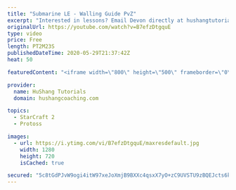 ```yaml
---
title: "Submarine LE - Walling Guide PvZ"
excerpt: "Interested in lessons? Email Devon directly at hushangtutorials@outlook.com ------------------------------------------------------------------------------------------------------- Want to support HuShang Tutorials directly? Patreon is a website where you can contribute a monthly donation that will help"
originalUrl: https://youtube.com/watch?v=B7efzDtgquE
type: video
price: Free
length: PT2M23S
publishedDateTime: 2020-05-29T21:37:42Z
heat: 50

featuredContent: "<iframe width=\"800\" height=\"500\" frameborder=\"0\" src=\"https://www.youtube.com/embed/B7efzDtgquE\" allow=\"accelerometer; autoplay; encrypted-media; gyroscope; picture-in-picture\" allowfullscreen></iframe>"

provider:
  name: HuShang Tutorials
  domain: hushangcoaching.com

topics:
  - StarCraft 2
  - Protoss

images:
  - url: https://i.ytimg.com/vi/B7efzDtgquE/maxresdefault.jpg
    width: 1280
    height: 720
    isCached: true

secured: "5c8tGdPJvW9ogi4itW97xeJoXmjB9BXXc4qsxX7yO+zC9UVSTU9zBQEJcts6koqKTgEQNa7+awSFHulQeewKBsTVp5dohodN+Q8v/vVQK/kt9WXDphGDa91S1VQEQuQDslTX0KiUN/iLuTj+BOkKKXDCRXKORji1VZJhBpupKfSVV2rQ5VPs8JxJNDlE13/buA70NsILEO8umOrjPwEEAMfzleZW1sjqu7+GLIb2BbFtSfsSV3SsNFLFsX79d028UrDf+T1bUvOpDZ16l+ldSSXhxVignNtpx2o0AEz9wpDPZyPm9kqD5wnjMlhuKQlLFAw8hTtbh43CK6IgQ4FiLAdAo4Rfnl+XGaCqdEFVod75XG0FpkNTlVEzILJd/J4EFJnMSgpB9qE+1ESQVyt5kg==;8L/rWW5pFHHm7RV/SUrO4A=="
---
```


